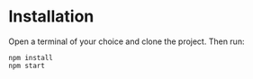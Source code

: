 # Installation
Open a terminal of your choice and clone the project. Then run: 

    npm install
    npm start
